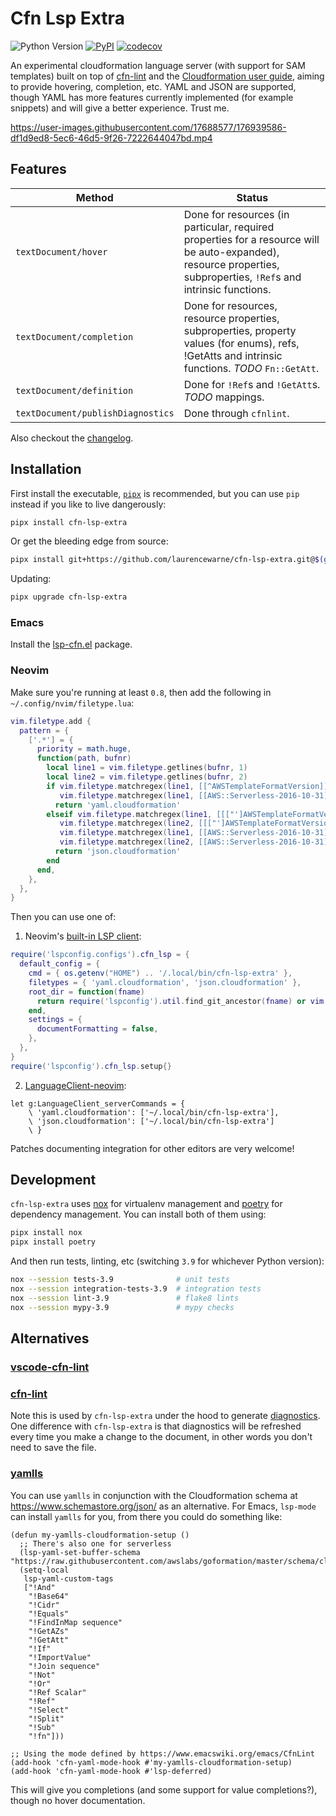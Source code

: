 # Cfn Lsp Extra

![Python Version](https://img.shields.io/pypi/pyversions/cfn-lsp-extra) [![PyPI](https://img.shields.io/pypi/v/cfn-lsp-extra)](CHANGELOG.md) [![codecov](https://codecov.io/gh/LaurenceWarne/cfn-lsp-extra/branch/master/graph/badge.svg?token=48ixiDIBpq)](https://codecov.io/gh/LaurenceWarne/cfn-lsp-extra)

An experimental cloudformation language server (with support for SAM templates) built on top of [cfn-lint](https://github.com/aws-cloudformation/cfn-lint) and the [Cloudformation user guide](https://github.com/awsdocs/aws-cloudformation-user-guide), aiming to provide hovering, completion, etc.  YAML and JSON are supported, though YAML has more features currently implemented (for example snippets) and will give a better experience.  Trust me.

https://user-images.githubusercontent.com/17688577/176939586-df1d9ed8-5ec6-46d5-9f26-7222644047bd.mp4

## Features

| Method                            | Status                                                                                                                                                             |
|-----------------------------------|--------------------------------------------------------------------------------------------------------------------------------------------------------------------|
| `textDocument/hover`              | Done for resources (in particular, required properties for a resource will be auto-expanded), resource properties, subproperties, `!Ref`s and intrinsic functions. |
| `textDocument/completion`         | Done for resources, resource properties, subproperties, property values (for enums), refs, !GetAtts and intrinsic functions. *TODO* `Fn::GetAtt`.                  |
| `textDocument/definition`         | Done for `!Ref`s and `!GetAtt`s.  *TODO* mappings.                                                                                                                 |
| `textDocument/publishDiagnostics` | Done through `cfnlint`.                                                                                                                                            |

Also checkout the [changelog](/CHANGELOG.md).

## Installation

First install the executable, [`pipx`](https://pypa.github.io/pipx/) is recommended, but you can use `pip` instead if you like to live dangerously:

```bash
pipx install cfn-lsp-extra
```

Or get the bleeding edge from source:

```bash
pipx install git+https://github.com/laurencewarne/cfn-lsp-extra.git@$(git ls-remote git@github.com:laurencewarne/cfn-lsp-extra.git | head -1 | cut -f1)
```

Updating:

```bash
pipx upgrade cfn-lsp-extra
```

### Emacs

Install the [lsp-cfn.el](https://github.com/LaurenceWarne/lsp-cfn.el) package.

### Neovim

Make sure you're running at least `0.8`, then add the following in `~/.config/nvim/filetype.lua`:

```lua
vim.filetype.add {
  pattern = {
    ['.*'] = {
      priority = math.huge,
      function(path, bufnr)
        local line1 = vim.filetype.getlines(bufnr, 1)
        local line2 = vim.filetype.getlines(bufnr, 2)
        if vim.filetype.matchregex(line1, [[^AWSTemplateFormatVersion]] ) or
           vim.filetype.matchregex(line1, [[AWS::Serverless-2016-10-31]] ) then
          return 'yaml.cloudformation'
        elseif vim.filetype.matchregex(line1, [[["']AWSTemplateFormatVersion]] ) or
           vim.filetype.matchregex(line2, [[["']AWSTemplateFormatVersion]] ) or
           vim.filetype.matchregex(line1, [[AWS::Serverless-2016-10-31]] ) or
           vim.filetype.matchregex(line2, [[AWS::Serverless-2016-10-31]] ) then
          return 'json.cloudformation'
        end
      end,
    },
  },
}
```

Then you can use one of:

1. Neovim's [built-in LSP client](https://neovim.io/doc/user/lsp.html):

```lua
require('lspconfig.configs').cfn_lsp = {
  default_config = {
    cmd = { os.getenv("HOME") .. '/.local/bin/cfn-lsp-extra' },
    filetypes = { 'yaml.cloudformation', 'json.cloudformation' },
    root_dir = function(fname)
      return require('lspconfig').util.find_git_ancestor(fname) or vim.fn.getcwd()
    end,
    settings = {
      documentFormatting = false,
    },
  },
}
require('lspconfig').cfn_lsp.setup{}
```

2. [LanguageClient-neovim](https://github.com/autozimu/LanguageClient-neovim):

```vim
let g:LanguageClient_serverCommands = {
    \ 'yaml.cloudformation': ['~/.local/bin/cfn-lsp-extra'],
    \ 'json.cloudformation': ['~/.local/bin/cfn-lsp-extra']
    \ }
```

Patches documenting integration for other editors are very welcome!

## Development

`cfn-lsp-extra` uses [nox](https://github.com/wntrblm/nox) for virtualenv management and [poetry](https://github.com/python-poetry/poetry) for dependency management.  You can install both of them using:

```bash
pipx install nox
pipx install poetry
```

And then run tests, linting, etc (switching `3.9` for whichever Python version):

```bash
nox --session tests-3.9              # unit tests
nox --session integration-tests-3.9  # integration tests
nox --session lint-3.9               # flake8 lints
nox --session mypy-3.9               # mypy checks
```

## Alternatives

### [vscode-cfn-lint](https://github.com/aws-cloudformation/cfn-lint-visual-studio-code)

### [cfn-lint](https://github.com/aws-cloudformation/cfn-lint)

Note this is used by `cfn-lsp-extra` under the hood to generate [diagnostics](https://microsoft.github.io/language-server-protocol/specifications/lsp/3.17/specification/#diagnostic).  One difference with `cfn-lsp-extra` is that diagnostics will be refreshed every time you make a change to the document, in other words you don't need to save the file.

### [yamlls](https://github.com/redhat-developer/yaml-language-server)

You can use `yamlls` in conjunction with the Cloudformation schema at https://www.schemastore.org/json/ as an alternative.  For Emacs, `lsp-mode` can install `yamlls` for you, from there you could do something like:

```elisp
(defun my-yamlls-cloudformation-setup ()
  ;; There's also one for serverless
  (lsp-yaml-set-buffer-schema "https://raw.githubusercontent.com/awslabs/goformation/master/schema/cloudformation.schema.json")
  (setq-local
   lsp-yaml-custom-tags
   ["!And"
    "!Base64"
    "!Cidr"
    "!Equals"
    "!FindInMap sequence"
    "!GetAZs"
    "!GetAtt"
    "!If"
    "!ImportValue"
    "!Join sequence"
    "!Not"
    "!Or"
    "!Ref Scalar"
    "!Ref"
    "!Select"
    "!Split"
    "!Sub"
    "!fn"]))

;; Using the mode defined by https://www.emacswiki.org/emacs/CfnLint
(add-hook 'cfn-yaml-mode-hook #'my-yamlls-cloudformation-setup)
(add-hook 'cfn-yaml-mode-hook #'lsp-deferred)
```

This will give you completions (and some support for value completions?), though no hover documentation.
